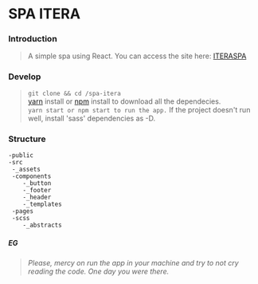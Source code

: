 # SPA ITERA

### Introduction
 > A simple spa using React.
 You can access the site here: [ITERASPA](https://itera-spa.netlify.app/)

### Develop
> `git clone && cd /spa-itera` <br>
> [yarn](https://yarnpkg.com/) install or [npm](https://www.npmjs.com/) install to download all the dependecies. <br>
> `yarn start or npm start to run the app.`
> If the project doesn't run well, install 'sass' dependencies as -D.


### Structure
    -public
    -src
     -_assets
     -components
        -_button
        -_footer
        -_header
        -_templates
     -pages
     -scss
        -_abstracts
     
##### EG
 > _Please, mercy on run the app in your machine and try to not cry reading the code. One day you were there._ 
